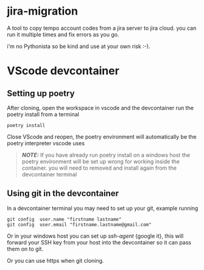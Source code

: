 # jira-migration
A tool to copy tempo account codes from a jira server to jira cloud.
you can run it multiple times and fix errors as you go.

i'm no Pythonista so be kind and use at your own risk :-).

# VScode devcontainer
## Setting up poetry
After cloning, open  the workspace in vscode and the devcontainer run the poetry install from a terminal
```
poetry install
```
Close VScode and reopen, the poetry environment will automatically be the poetry interpreter vscode uses

> **_NOTE:_** If you have already run poetry install on a windows host the poetry environment will be set up wrong for working inside the container. you will need to removed and install again from the devcontainer terminal


## Using git in the devcontainer
In a devcontainer terminal you may need to set up your git, example running
```
git config  user.name "firstname lastname"
git config  user.email "firstname.lastname@gmail.com"
```
Or in your windows host you can set up *ssh-agent* {google it}, this will forward your SSH key from your host into the devcontainer so it can pass them on to git.

Or you can use https when git cloning.
